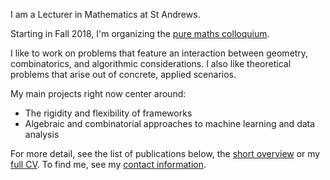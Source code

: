 I am a Lecturer in Mathematics at St Andrews. 

Starting in Fall 2018, I'm organizing the [pure maths colloquium][seminar].

I like to work on problems that feature an interaction between geometry, combinatorics,
and algorithmic considerations. I also like theoretical problems that arise out of
concrete, applied scenarios.

My main projects right now center around:

- The rigidity and flexibility of frameworks
- Algebraic and combinatorial approaches to machine learning and data analysis

For more detail, see the list of publications below, the 
[short overview][bio] or my [full CV][cv]. To find me, 
see my [contact information][contact].


[seminar]: /pure-colloquium/
[cv]: /CV/
[bio]: bio
[contact]: /contact/
